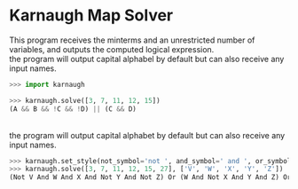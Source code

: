 # Karnaugh Map Solver

This program receives the minterms and an unrestricted number of variables, and outputs the computed logical expression.\
the program will output capital alphabel by default but can also receive any input names.

```python
>>> import karnaugh

>>> karnaugh.solve([3, 7, 11, 12, 15])
(A && B && !C && !D) || (C && D)
```
\
the program will output capital alphabet by default but can also receive any input names.
```python
>>> karnaugh.set_style(not_symbol='not ', and_symbol=' and ', or_symbol=' or ', paranthesize_variables=False)
>>> karnaugh.solve([3, 7, 11, 12, 15, 27], ['V', 'W', 'X', 'Y', 'Z'])
(Not V And W And X And Not Y And Not Z) Or (W And Not X And Y And Z) Or (Not V And Y And Z)


```
